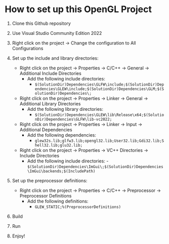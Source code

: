 # How to set up this OpenGL Project

1. Clone this Github repository

2. Use Visual Studio Community Edition 2022

3. Right click on the project -> Change the configuration to All Configurations

4. Set up the include and library directories:
	- Right click on the project -> Properties -> C/C++ -> General -> Additional Include Directories
		- Add the following include directories: 
			- `$(SolutionDir)Dependencies\GLFW\include;$(SolutionDir)Dependencies\GLEW\include;$(SolutionDir)Dependencies\GLM;$(SolutionDir)Dependencies\;`
	- Right click on the project -> Properties -> Linker -> General -> Additional Library Directories
		- Add the following library directories:
   			- `$(SolutionDir)Dependencies\GLEW\lib\Release\x64;$(SolutionDir)Dependencies\GLFW\lib-vc2022;`
	- Right click on the project -> Properties -> Linker -> Input -> Additional Dependencies
		- Add the following dependencies:
			- `glew32s.lib;glfw3.lib;opengl32.lib;User32.lib;Gdi32.lib;Shell32.lib;glu32.lib;`
  	- Right click on the project -> Properties -> VC++ Directories -> Include Directories
   		- Add the following include directories:
     			- `$(SolutionDir)Dependencies\ImGui\;$(SolutionDir)Dependencies\ImGui\backends;$(IncludePath)`

5. Set up the preprocessor definitions:
	- Right click on the project -> Properties -> C/C++ -> Preprocessor -> Preprocessor Definitions
		- Add the following definitions: 
			- `GLEW_STATIC;%(PreprocessorDefinitions)`

6. Build

7. Run

8. Enjoy!
